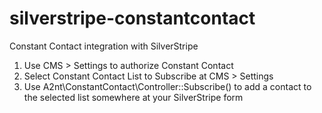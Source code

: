 # silverstripe-constantcontact
Constant Contact integration with SilverStripe
1) Use CMS > Settings to authorize Constant Contact
2) Select Constant Contact List to Subscribe at CMS > Settings
3) Use A2nt\ConstantContact\Controller::Subscribe() to add a contact to the selected list somewhere at your SilverStripe form
